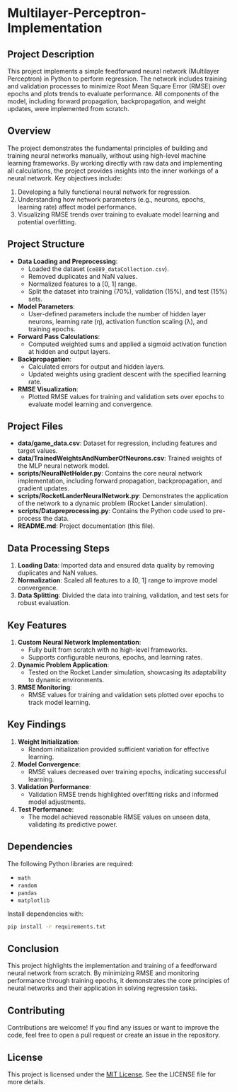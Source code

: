 # Multilayer-Perceptron-Implementation

## Project Description
This project implements a simple feedforward neural network (Multilayer Perceptron) in Python to perform regression. The network includes training and validation processes to minimize Root Mean Square Error (RMSE) over epochs and plots trends to evaluate performance. All components of the model, including forward propagation, backpropagation, and weight updates, were implemented from scratch.

## Overview
The project demonstrates the fundamental principles of building and training neural networks manually, without using high-level machine learning frameworks. By working directly with raw data and implementing all calculations, the project provides insights into the inner workings of a neural network. Key objectives include:
1. Developing a fully functional neural network for regression.
2. Understanding how network parameters (e.g., neurons, epochs, learning rate) affect model performance.
3. Visualizing RMSE trends over training to evaluate model learning and potential overfitting.

## Project Structure
- **Data Loading and Preprocessing**:
  - Loaded the dataset (`ce889_dataCollection.csv`).
  - Removed duplicates and NaN values.
  - Normalized features to a [0, 1] range.
  - Split the dataset into training (70%), validation (15%), and test (15%) sets.
- **Model Parameters**:
  - User-defined parameters include the number of hidden layer neurons, learning rate (η), activation function scaling (λ), and training epochs.
- **Forward Pass Calculations**:
  - Computed weighted sums and applied a sigmoid activation function at hidden and output layers.
- **Backpropagation**:
  - Calculated errors for output and hidden layers.
  - Updated weights using gradient descent with the specified learning rate.
- **RMSE Visualization**:
  - Plotted RMSE values for training and validation sets over epochs to evaluate model learning and convergence.

## Project Files
- **data/game_data.csv**: Dataset for regression, including features and target values.
- **data/TrainedWeightsAndNumberOfNeurons.csv**: Trained weights of the MLP neural network model.
- **scripts/NeuralNetHolder.py**: Contains the core neural network implementation, including forward propagation, backpropagation, and gradient updates.
- **scripts/RocketLanderNeuralNetwork.py**: Demonstrates the application of the network to a dynamic problem (Rocket Lander simulation).
- **scripts/Datapreprocessing.py**: Contains the Python code used to pre-process the data.
- **README.md**: Project documentation (this file).

## Data Processing Steps
1. **Loading Data**: Imported data and ensured data quality by removing duplicates and NaN values.
2. **Normalization**: Scaled all features to a [0, 1] range to improve model convergence.
3. **Data Splitting**: Divided the data into training, validation, and test sets for robust evaluation.

## Key Features
1. **Custom Neural Network Implementation**:
   - Fully built from scratch with no high-level frameworks.
   - Supports configurable neurons, epochs, and learning rates.
2. **Dynamic Problem Application**:
   - Tested on the Rocket Lander simulation, showcasing its adaptability to dynamic environments.
3. **RMSE Monitoring**:
   - RMSE values for training and validation sets plotted over epochs to track model learning.

## Key Findings
1. **Weight Initialization**:
   - Random initialization provided sufficient variation for effective learning.
2. **Model Convergence**:
   - RMSE values decreased over training epochs, indicating successful learning.
3. **Validation Performance**:
   - Validation RMSE trends highlighted overfitting risks and informed model adjustments.
4. **Test Performance**:
   - The model achieved reasonable RMSE values on unseen data, validating its predictive power.

## Dependencies
The following Python libraries are required:
- `math`
- `random`
- `pandas`
- `matplotlib`

Install dependencies with:
```bash
pip install -r requirements.txt
```

## Conclusion
This project highlights the implementation and training of a feedforward neural network from scratch. By minimizing RMSE and monitoring performance through training epochs, it demonstrates the core principles of neural networks and their application in solving regression tasks.

## Contributing
Contributions are welcome! If you find any issues or want to improve the code, feel free to open a pull request or create an issue in the repository.

## License
This project is licensed under the [MIT License](./LICENSE). See the LICENSE file for more details.
